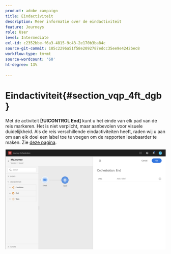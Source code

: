 ```yaml
---
product: adobe campaign
title: Eindactiviteit
description: Meer informatie over de eindactiviteit
feature: Journeys
role: User
level: Intermediate
exl-id: c2352bbe-f6a3-4815-9c43-2e170b3ba84c
source-git-commit: 185c2296a51f58e2092787edcc35ee9e4242bec8
workflow-type: tm+mt
source-wordcount: '60'
ht-degree: 13%

---
```


# Eindactiviteit{#section_vqp_4ft_dgb}

Met de activiteit **[!UICONTROL End]** kunt u het einde van elk pad van de reis markeren. Het is niet verplicht, maar aanbevolen voor visuele duidelijkheid. Als de reis verschillende eindactiviteiten heeft, raden wij u aan om aan elk doel een label toe te voegen om de rapporten leesbaarder te maken. Zie [deze pagina](../reporting/about-journey-reports.md).

![](../assets/journey54.png)
